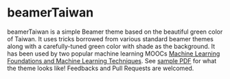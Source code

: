 # beamerTaiwan

beamerTaiwan is a simple Beamer theme based on the beautiful green color of Taiwan. It uses tricks borrowed from various standard beamer themes along with a carefully-tuned green color with shade as the background. It has been used by two popular machine learning MOOCs [Machine Learning Foundations and Machine Learning Techniques](http://www.csie.ntu.edu.tw/~htlin/mooc/). See [sample PDF](sample/sample.pdf) for what the theme looks like! Feedbacks and Pull Requests are welcomed.


